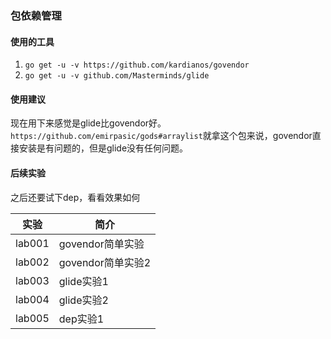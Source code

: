 ### 包依赖管理

#### 使用的工具
1. `go get -u -v https://github.com/kardianos/govendor`
2. `go get -u -v github.com/Masterminds/glide`

#### 使用建议
现在用下来感觉是glide比govendor好。
`https://github.com/emirpasic/gods#arraylist`就拿这个包来说，govendor直接安装是有问题的，但是glide没有任何问题。

#### 后续实验
之后还要试下dep，看看效果如何

|实验|简介|
|---|---|
|lab001|govendor简单实验|
|lab002|govendor简单实验2|
|lab003|glide实验1|
|lab004|glide实验2|
|lab005|dep实验1|
